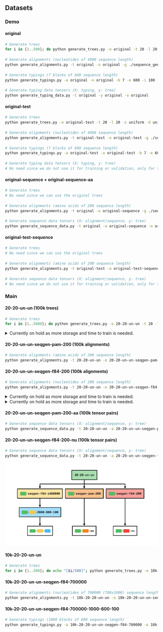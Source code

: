 ## Datasets

### Demo

#### original
```bash
# Generate trees
for i in {1..500}; do python generate_trees.py -o original -t 20 -l 20 -s uniform -d uniform; done

# Generate alignments (nucleotides of 4900 sequence length)
python generate_alignments.py -t original -o original -g ./sequence_generators/seq-gen -m F84 -l 4900

# Generate typings (7 blocks of 600 sequence length)
python generate_typings.py -a original -o original -b 7 -e 600 -i 100

# Generate typing data tensors (X: typing, y: tree)
python generate_typing_data.py -t original -y original -o original
```

#### original-test
```bash
# Generate trees
python generate_trees.py -o original-test -t 20 -l 20 -s uniform -d uniform

# Generate alignments (nucleotides of 4900 sequence length)
python generate_alignments.py -t original-test -o original-test -g ./sequence_generators/seq-gen -m F84 -l 4900

# Generate typings (7 blocks of 600 sequence length)
python generate_typings.py -a original-test -o original-test -b 7 -e 600 -i 100

# Generate typing data tensors (X: typing, y: tree)
# No need since we do not use it for training or validation, only for testing.
```

#### original-sequence + original-sequence-aa
```bash
# Generate trees
# No need since we can use the original trees

# Generate alignments (amino acids of 200 sequence length)
python generate_alignments.py -t original -o original-sequence -g ./sequence_generators/seq-gen -m PAM -l 200

# Generate sequence data tensors (X: alignment/sequence, y: tree)
python generate_sequence_data.py -t original -a original-sequence -o original-sequence-aa -v amino_acids
```

#### original-test-sequence
```bash
# Generate trees
# No need since we can use the original trees

# Generate alignments (amino acids of 200 sequence length)
python generate_alignments.py -t original-test -o original-test-sequence -g ./sequence_generators/seq-gen -m PAM -l 200

# Generate sequence data tensors (X: alignment/sequence, y: tree)
# No need since we do not use it for training or validation, only for testing.
```

### Main



#### 20-20-un-un (100k trees)
```bash
# Generate trees
for i in {1..5000}; do python generate_trees.py -o 20-20-un-un -t 20 -l 20 -s uniform -d uniform; done
```



<details>
<summary>Currently on hold as more storage and time to train is needed.</summary>
    
#### 20-20-un-un-seqgen-f84-1400000 (100k alignments)
```bash
# Generate alignments (nucleotides of 1400000 (700x2000) sequence length)
python generate_alignments.py -t 20-20-un-un -o 20-20-un-un-seqgen-f84-1400000 -g ./sequence_generators/seq-gen -m F84 -l 1400000
```

</details>



#### 20-20-un-un-seqgen-pam-200 (100k alignments)
```bash
# Generate alignments (amino acids of 200 sequence length)
python generate_alignments.py -t 20-20-un-un -o 20-20-un-un-seqgen-pam-200 -g ./sequence_generators/seq-gen -m PAM -l 200
```



#### 20-20-un-un-seqgen-f84-200 (100k alignments)
```bash
# Generate alignments (nucleotides of 200 sequence length)
python generate_alignments.py -t 20-20-un-un -o 20-20-un-un-seqgen-f84-200 -g ./sequence_generators/seq-gen -m F84 -l 200
```



<details>
<summary>Currently on hold as more storage and time to train is needed.</summary>

#### 20-20-un-un-seqgen-f84-1400000-2000-600-100 (100k typings)
```bash
# Generate typings (2000 blocks of 600 sequence length)
python generate_typings.py -a 20-20-un-un-seqgen-f84-1400000 -o 20-20-un-un-seqgen-f84-1400000-2000-600-100 -b 2000 -e 600 -i 100
```

</details>



<details>
<summary>Currently on hold as more storage and time to train is needed.</summary>

#### 20-20-un-un-seqgen-f84-1400000-2000-600-100 (100k tensor pairs)
```bash
# Generate typing data tensors (X: typing, y: tree)
python generate_typing_data.py -t 20-20-un-un -y 20-20-un-un-seqgen-f84-1400000-2000-600-100 -o 20-20-un-un-seqgen-f84-1400000-2000-600-100
```

</details>



#### 20-20-un-un-seqgen-pam-200-aa (100k tensor pairs)
```bash
# Generate sequence data tensors (X: alignment/sequence, y: tree)
python generate_sequence_data.py -t 20-20-un-un -a 20-20-un-un-seqgen-pam-200 -o 20-20-un-un-seqgen-pam-200-aa -v amino_acids
```



#### 20-20-un-un-seqgen-f84-200-nu (100k tensor pairs)
```bash
# Generate sequence data tensors (X: alignment/sequence, y: tree)
python generate_sequence_data.py -t 20-20-un-un -a 20-20-un-un-seqgen-f84-200 -o 20-20-un-un-seqgen-f84-200-nu -v nucleotides
```



![main-dataset](images/main-dataset.png)



#### 10k-20-20-un-un
```bash
# Generate trees
for i in {1..500}; do echo "[$i/500]"; python generate_trees.py -o 10k-20-20-un-un -t 20 -l 20 -s uniform -d uniform; done
```

#### 10k-20-20-un-un-seqgen-f84-700000
```bash
# Generate alignments (nucleotides of 700000 (700x1000) sequence length)
python generate_alignments.py -t 10k-20-20-un-un -o 10k-20-20-un-un-seqgen-f84-700000 -g ./sequence_generators/seq-gen -m F84 -l 700000
```

#### 10k-20-20-un-un-seqgen-f84-700000-1000-600-100
```bash
# Generate typings (1000 blocks of 600 sequence length)
python generate_typings.py -a 10k-20-20-un-un-seqgen-f84-700000 -o 10k-20-20-un-un-seqgen-f84-700000-1000-600-100 -b 1000 -e 600 -i 100
```